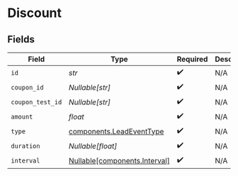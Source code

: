 # Discount


## Fields

| Field                                                                | Type                                                                 | Required                                                             | Description                                                          |
| -------------------------------------------------------------------- | -------------------------------------------------------------------- | -------------------------------------------------------------------- | -------------------------------------------------------------------- |
| `id`                                                                 | *str*                                                                | :heavy_check_mark:                                                   | N/A                                                                  |
| `coupon_id`                                                          | *Nullable[str]*                                                      | :heavy_check_mark:                                                   | N/A                                                                  |
| `coupon_test_id`                                                     | *Nullable[str]*                                                      | :heavy_check_mark:                                                   | N/A                                                                  |
| `amount`                                                             | *float*                                                              | :heavy_check_mark:                                                   | N/A                                                                  |
| `type`                                                               | [components.LeadEventType](../../models/components/leadeventtype.md) | :heavy_check_mark:                                                   | N/A                                                                  |
| `duration`                                                           | *Nullable[float]*                                                    | :heavy_check_mark:                                                   | N/A                                                                  |
| `interval`                                                           | [Nullable[components.Interval]](../../models/components/interval.md) | :heavy_check_mark:                                                   | N/A                                                                  |